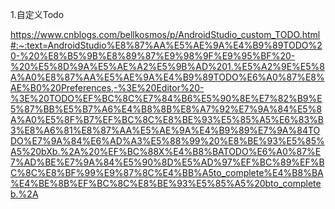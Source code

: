 1.自定义Todo

https://www.cnblogs.com/bellkosmos/p/AndroidStudio_custom_TODO.html#:~:text=AndroidStudio%E8%87%AA%E5%AE%9A%E4%B9%89TODO%20-%20%E8%B5%9B%E8%89%87%E9%98%9F%E9%95%BF%20-%20%E5%8D%9A%E5%AE%A2%E5%9B%AD%201.%E5%A2%9E%E5%8A%A0%E8%87%AA%E5%AE%9A%E4%B9%89TODO%E6%A0%87%E8%AE%B0%20Preferences,-%3E%20Editor%20-%3E%20TODO%EF%BC%8C%E7%84%B6%E5%90%8E%E7%82%B9%E5%87%BB%E5%B7%A6%E4%B8%8B%E8%A7%92%E7%9A%84%E5%8A%A0%E5%8F%B7%EF%BC%8C%E8%BE%93%E5%85%A5%E6%83%B3%E8%A6%81%E8%87%AA%E5%AE%9A%E4%B9%89%E7%9A%84TODO%E7%9A%84%E6%AD%A3%E5%88%99%20%E8%BE%93%E5%85%A5%20bXb.%2A%20%EF%BC%88X%E4%B8%BATODO%E6%A0%87%E7%AD%BE%E7%9A%84%E5%90%8D%E5%AD%97%EF%BC%89%EF%BC%8C%E8%BF%99%E9%87%8C%E4%BB%A5to_complete%E4%B8%BA%E4%BE%8B%EF%BC%8C%E8%BE%93%E5%85%A5%20bto_completeb.%2A